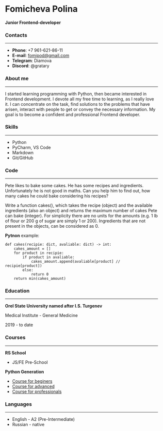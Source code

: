 # Fomicheva Polina
**Junior Frontend-developer**

### Contacts

---

* **Phone**: +7 961-621-86-11
* **E-mail**: fomipod@gmail.com
* **Telegram**: Diamova
* **Discord**: @gratary

### About me

---

I started learning programming with Python, then became interested in Frontend development. I devote all my free time to learning, as I really love it. I can concentrate on the task, find solutions to the problems that have arisen, interact with people to get or convey the necessary information. My goal is to become a confident and professional Frontend developer.

### Skills

---

* Python
* PyCharm, VS Code
* Markdown
* Git/GitHub

### Code

---

Pete likes to bake some cakes. He has some recipes and ingredients. Unfortunately he is not good in maths. Can you help him to find out, how many cakes he could bake considering his recipes?

Write a function cakes(), which takes the recipe (object) and the available ingredients (also an object) and returns the maximum number of cakes Pete can bake (integer). For simplicity there are no units for the amounts (e.g. 1 lb of flour or 200 g of sugar are simply 1 or 200). Ingredients that are not present in the objects, can be considered as 0.

**Pytnon** example:
```
def cakes(recipie: dict, avaliable: dict) -> int:
    cakes_amount = []
    for product in recipie:
        if product in avaliable:
            cakes_amount.append(avaliable[product] // recipie[product])
        else:
            return 0
    return min(cakes_amount)
```

### Education

---

**Orel State University named after I.S. Turgenev**

Medical Institute - General Medicine

2019 - to date

### Courses

---

**RS School**
* JS/FE Pre-School

**Python Generation**
* [Course for beginers](https://stepik.org/certificate/043d34b7bdb9f585911f68ab2808adf840628836.png?language=en&resolution=low)
* [Course for advanced](https://stepik.org/certificate/6ac0730327c373c413bf9a2f7d6addd574e1beb5.png?language=en&resolution=low)
* [Course for professionals](https://stepik.org/certificate/1b395ddfa5cd2d7323106b8d64d541b29870aa9c.png?language=en&resolution=low)

### Languages

---

* English - A2 (Pre-Intermediate)
* Russian - native